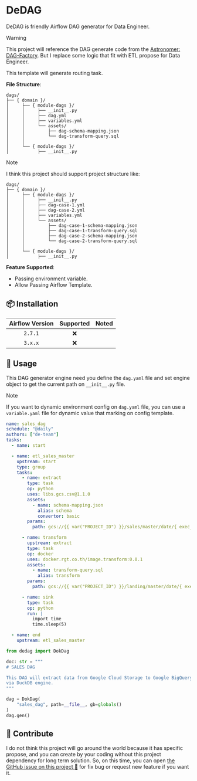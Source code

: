 # DeDAG

DeDAG is friendly Airflow DAG generator for Data Engineer.

> [!WARNING]
> This project will reference the DAG generate code from the [Astronomer: DAG-Factory](https://github.com/astronomer/dag-factory).
> But I replace some logic that fit with ETL propose for Data Engineer.

This template will generate routing task.

**File Structure**:

```text
dags/
├── { domain }/
│     ├── { module-dags }/
│     │     ├── __init__.py
│     │     ├── dag.yml
│     │     ├── variables.yml
│     │     └── assets/
│     │         ├── dag-schema-mapping.json
│     │         └── dag-transform-query.sql
│     │
│     └── { module-dags }/
│           ├── __init__.py
```

> [!NOTE]
> I think this project should support project structure like:
>
> ```text
> dags/
> ├── { domain }/
> │     ├── { module-dags }/
> │     │     ├── __init__.py
> │     │     ├── dag-case-1.yml
> │     │     ├── dag-case-2.yml
> │     │     ├── variables.yml
> │     │     └── assets/
> │     │         ├── dag-case-1-schema-mapping.json
> │     │         ├── dag-case-1-transform-query.sql
> │     │         ├── dag-case-2-schema-mapping.json
> │     │         └── dag-case-2-transform-query.sql
> │     │
> │     └── { module-dags }/
> │           ├── __init__.py
> ```

**Feature Supported**:

- Passing environment variable.
- Allow Passing Airflow Template.

## 📦 Installation

| Airflow Version | Supported | Noted |
|:---------------:|:---------:|-------|
|     `2.7.1`     |    :x:    |       |
|     `3.x.x`     |    :x:    |       |

## 🎯 Usage

This DAG generator engine need you define the `dag.yaml` file and set engine
object to get the current path on `__init__.py` file.

> [!NOTE]
> If you want to dynamic environment config on `dag.yaml` file, you can use a
> `variable.yaml` file for dynamic value that marking on config template.

```yaml
name: sales_dag
schedule: "@daily"
authors: ["de-team"]
tasks:
  - name: start

  - name: etl_sales_master
    upstream: start
    type: group
    tasks:
      - name: extract
        type: task
        op: python
        uses: libs.gcs.csv@1.1.0
        assets:
          - name: schema-mapping.json
            alias: schema
            convertor: basic
        params:
          path: gcs://{{ var("PROJECT_ID") }}/sales/master/date/{ exec_date:%y }

      - name: transform
        upstream: extract
        type: task
        op: docker
        uses: docker.rgt.co.th/image.transform:0.0.1
        assets:
          - name: transform-query.sql
            alias: transform
        params:
          path: gcs://{{ var("PROJECT_ID") }}/landing/master/date/{ exec_date:%y }

      - name: sink
        type: task
        op: python
        run: |
          import time
          time.sleep(5)

  - name: end
    upstream: etl_sales_master
```

```python
from dedag import DokDag

doc: str = """
# SALES DAG

This DAG will extract data from Google Cloud Storage to Google BigQuery LakeHouse
via DuckDB engine.
"""

dag = DokDag(
    "sales_dag", path=__file__, gb=globals()
)
dag.gen()
```

## 💬 Contribute

I do not think this project will go around the world because it has specific propose,
and you can create by your coding without this project dependency for long term
solution. So, on this time, you can open [the GitHub issue on this project :raised_hands:](https://github.com/korawica/dukdig/issues)
for fix bug or request new feature if you want it.
